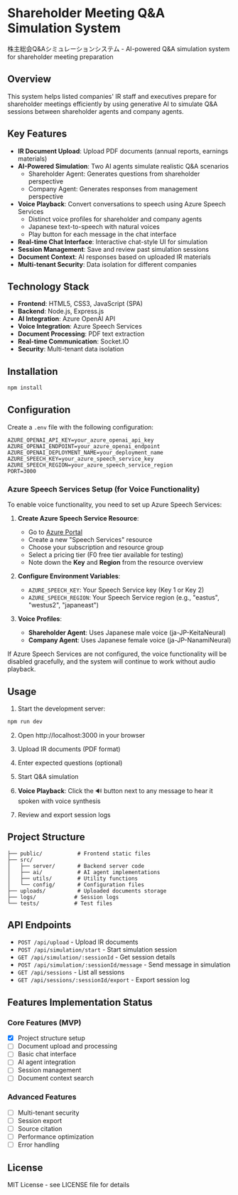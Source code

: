 # Shareholder Meeting Q&A Simulation System

株主総会Q&Aシミュレーションシステム - AI-powered Q&A simulation system for shareholder meeting preparation

## Overview

This system helps listed companies' IR staff and executives prepare for shareholder meetings efficiently by using generative AI to simulate Q&A sessions between shareholder agents and company agents.

## Key Features

- **IR Document Upload**: Upload PDF documents (annual reports, earnings materials)
- **AI-Powered Simulation**: Two AI agents simulate realistic Q&A scenarios
  - Shareholder Agent: Generates questions from shareholder perspective
  - Company Agent: Generates responses from management perspective
- **Voice Playback**: Convert conversations to speech using Azure Speech Services
  - Distinct voice profiles for shareholder and company agents
  - Japanese text-to-speech with natural voices
  - Play button for each message in the chat interface
- **Real-time Chat Interface**: Interactive chat-style UI for simulation
- **Session Management**: Save and review past simulation sessions
- **Document Context**: AI responses based on uploaded IR materials
- **Multi-tenant Security**: Data isolation for different companies

## Technology Stack

- **Frontend**: HTML5, CSS3, JavaScript (SPA)
- **Backend**: Node.js, Express.js
- **AI Integration**: Azure OpenAI API
- **Voice Integration**: Azure Speech Services
- **Document Processing**: PDF text extraction
- **Real-time Communication**: Socket.IO
- **Security**: Multi-tenant data isolation

## Installation

```bash
npm install
```

## Configuration

Create a `.env` file with the following configuration:

```
AZURE_OPENAI_API_KEY=your_azure_openai_api_key
AZURE_OPENAI_ENDPOINT=your_azure_openai_endpoint
AZURE_OPENAI_DEPLOYMENT_NAME=your_deployment_name
AZURE_SPEECH_KEY=your_azure_speech_service_key
AZURE_SPEECH_REGION=your_azure_speech_service_region
PORT=3000
```

### Azure Speech Services Setup (for Voice Functionality)

To enable voice functionality, you need to set up Azure Speech Services:

1. **Create Azure Speech Service Resource**:
   - Go to [Azure Portal](https://portal.azure.com/)
   - Create a new "Speech Services" resource
   - Choose your subscription and resource group
   - Select a pricing tier (F0 free tier available for testing)
   - Note down the **Key** and **Region** from the resource overview

2. **Configure Environment Variables**:
   - `AZURE_SPEECH_KEY`: Your Speech Service key (Key 1 or Key 2)
   - `AZURE_SPEECH_REGION`: Your Speech Service region (e.g., "eastus", "westus2", "japaneast")

3. **Voice Profiles**:
   - **Shareholder Agent**: Uses Japanese male voice (ja-JP-KeitaNeural)
   - **Company Agent**: Uses Japanese female voice (ja-JP-NanamiNeural)

If Azure Speech Services are not configured, the voice functionality will be disabled gracefully, and the system will continue to work without audio playback.

## Usage

1. Start the development server:
```bash
npm run dev
```

2. Open http://localhost:3000 in your browser

3. Upload IR documents (PDF format)

4. Enter expected questions (optional)

5. Start Q&A simulation

6. **Voice Playback**: Click the 🔊 button next to any message to hear it spoken with voice synthesis

7. Review and export session logs

## Project Structure

```
├── public/           # Frontend static files
├── src/
│   ├── server/       # Backend server code
│   ├── ai/           # AI agent implementations
│   ├── utils/        # Utility functions
│   └── config/       # Configuration files
├── uploads/          # Uploaded documents storage
├── logs/            # Session logs
└── tests/           # Test files
```

## API Endpoints

- `POST /api/upload` - Upload IR documents
- `POST /api/simulation/start` - Start simulation session
- `GET /api/simulation/:sessionId` - Get session details
- `POST /api/simulation/:sessionId/message` - Send message in simulation
- `GET /api/sessions` - List all sessions
- `GET /api/sessions/:sessionId/export` - Export session log

## Features Implementation Status

### Core Features (MVP)
- [x] Project structure setup
- [ ] Document upload and processing
- [ ] Basic chat interface
- [ ] AI agent integration
- [ ] Session management
- [ ] Document context search

### Advanced Features
- [ ] Multi-tenant security
- [ ] Session export
- [ ] Source citation
- [ ] Performance optimization
- [ ] Error handling

## License

MIT License - see LICENSE file for details
